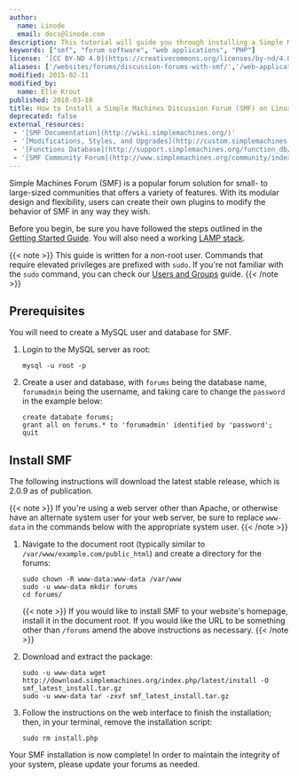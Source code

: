 ```yaml
---
author:
  name: Linode
  email: docs@linode.com
description: This tutorial will guide you through installing a Simple Machines Forum a flexible (SMF), a small to mid-sized discussion forum that's easy to customize.
keywords: ["smf", "forum software", "web applications", "PHP"]
license: '[CC BY-ND 4.0](https://creativecommons.org/licenses/by-nd/4.0)'
aliases: ['/websites/forums/discussion-forums-with-smf/','/web-applications/bulletin-boards/smf/']
modified: 2015-02-11
modified_by:
  name: Elle Krout
published: 2010-03-18
title: How to Install a Simple Machines Discussion Forum (SMF) on Linux
deprecated: false
external_resources:
 - '[SMF Documentation](http://wiki.simplemachines.org/)'
 - '[Modifications, Styles, and Upgrades](http://custom.simplemachines.org/)'
 - '[Functions Database](http://support.simplemachines.org/function_db/)'
 - '[SMF Community Forum](http://www.simplemachines.org/community/index.php)'
---
```


Simple Machines Forum (SMF) is a popular forum solution for small- to large-sized communities that offers a variety of features. With its modular design and flexibility, users can create their own plugins to modify the behavior of SMF in any way they wish.

Before you begin, be sure you have followed the steps outlined in the [Getting Started Guide](/docs/getting-started/). You will also need a working [LAMP stack](/docs/websites/lamp/).

{{< note >}}
This guide is written for a non-root user. Commands that require elevated privileges are prefixed with ``sudo``. If you're not familiar with the ``sudo`` command, you can check our [Users and Groups](/docs/tools-reference/linux-users-and-groups) guide.
{{< /note >}}

## Prerequisites

You will need to create a MySQL user and database for SMF.

1.  Login to the MySQL server as root:

        mysql -u root -p

2.  Create a user and database, with `forums` being the database name, `forumadmin` being the username, and taking care to change the `password` in the example below:

        create databate forums;
        grant all on forums.* to 'forumadmin' identified by 'password';
        quit

## Install SMF

The following instructions will download the latest stable release, which is 2.0.9 as of publication.

{{< note >}}
If you're using a web server other than Apache, or otherwise have an alternate system user for your web server, be sure to replace `www-data` in the commands below with the appropriate system user.
{{< /note >}}

1.  Navigate to the document root (typically similar to `/var/www/example.com/public_html`) and create a directory for the forums:

        sudo chown -R www-data:www-data /var/www
        sudo -u www-data mkdir forums
        cd forums/

    {{< note >}}
If you would like to install SMF to your website's homepage, install it in the document root. If you would like the URL to be something other than `/forums` amend the above instructions as necessary.
{{< /note >}}

2.  Download and extract the package:

        sudo -u www-data wget http://download.simplemachines.org/index.php/latest/install -O smf_latest_install.tar.gz
        sudo -u www-data tar -zxvf smf_latest_install.tar.gz

3.  Follow the instructions on the web interface to finish the installation; then, in your terminal, remove the installation script:

        sudo rm install.php

Your SMF installation is now complete! In order to maintain the integrity of your system, please update your forums as needed.
